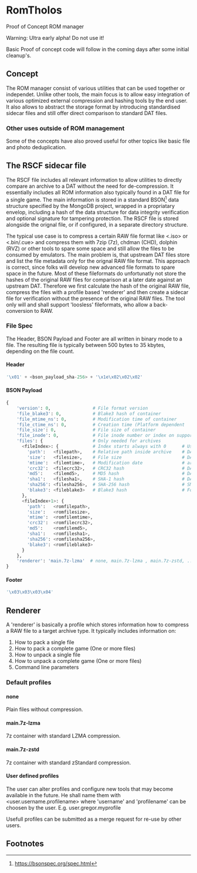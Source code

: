 # RomTholos
Proof of Concept ROM manager

Warning: Ultra early alpha! Do not use it!

Basic Proof of concept code will follow in the coming days after some initial cleanup's.

## Concept
The ROM manager consist of various utilities that can be used together or independet. Unlike other tools, the main focus is to allow easy integration of various optimized external compression and hashing tools by the end user. It also allows to abstract the storage format by introducing standardised sidecar files and still offer direct comparison to standard DAT files.

### Other uses outside of ROM management
Some of the concepts have also proved useful for other topics like basic file and photo deduplication.

## The RSCF sidecar file
The RSCF file includes all relevant information to allow utilities to directly compare an archive to a DAT without the need for de-compression. It essentially includes all ROM information also typically found in a DAT file for a single game. The main information is stored in a standard BSON[^bsonspec] data structure specified by the MongoDB project, wrapped in a propriatary envelop, including a hash of the data structure for data integrity verification and optional signature for tampering protection. The RSCF file is stored alongside the orignal file, or if configured, in a separate directory structure.

The typical use case is to compress a certain RAW file format like <.iso> or <.bin/.cue> and compress them with 7zip (7z), chdman (CHD), dolphin (RVZ) or other tools to spare some space and still allow the files to be consumed by emulators. The main problem is, that upstream DAT files store and list the file metadata only for the orignal RAW file format. This approach is correct, since folks will develop new advanced file formats to spare space in the future. Most of these fileformats do unfortunatly not store the hashes of the original RAW files for comparison at a later date against an upstream DAT. Therefore we first calculate the hash of the original RAW file, compress the files with a profile based 'renderer' and then create a sidecar file for verification without the presence of the original RAW files. The tool only will and shall support 'loosless' fileformats, who allow a back-conversion to RAW.

### File Spec
The Header, BSON Payload and Footer are all written in binary mode to a file. The resulting file is typically between 500 bytes to 35 kbytes, depending on the file count.

#### Header
```python
'\x01' + <bson_payload_sha-256> + '\x1e\x02\x02\x02'
```
#### BSON Payload
```python
{
    'version': 0,                # File format version									# mandatory
    'file_blake3': 0,            # Blake3 hash of container								# mandatory
    'file_mtime_ns': 0,          # Modification time of container						# mandatory
	'file_ctime_ns': 0,			 # Creation time (Platform dependent					# optional
    'file_size': 0,              # File size of container								# mandatory
	'file_inode': 0,			 # File inode number or index on supported filesystems	# optional
    'files': {					 # Only needed for archives								# optional
      <fileIndex>: {             # Index starts always with 0      # Used by:
        'path':   <filepath>,    # Relative path inside archive    # DAT, archive.org, SMDB
        'size':   <filesize>,    # File size                       # DAT, archive.org
        'mtime':  <filemtime>,   # Modification date               # archive.org, DOS games
        'crc32':  <filecrc32>,   # CRC32 hash                      # DAT, archive.org 
        'md5':    <filemd5>,     # MD5 hash                        # DAT, archive.org
        'sha1':   <filesha1>,    # SHA-1 hash                      # DAT, archive.org
        'sha256': <filesha256>,  # SHA-256 hash                    # SMDB compatibility
        'blake3': <fileblake3>   # Blake3 hash                     # For speed and future use
      },
      <fileIndex+1>: {
        'path':   <romfilepath>, 
        'size':   <romfilesize>,    
        'mtime':  <romfilemtime>,
        'crc32':  <romfilecrc32>,
        'md5':    <romfilemd5>,
        'sha1':   <romfilesha1>,
        'sha256': <romfilesha256>,
        'blake3': <romfileblake3>
      }
    },
    'renderer': 'main.7z-lzma'  # none, main.7z-lzma , main.7z-zstd, ...
}
```
#### Footer
```python
'\x03\x03\x03\x04'
```

## Renderer
A 'renderer' is basically a profile which stores information how to compress a RAW file to a target archive type. It typically includes information on:
  1. How to pack a single file
  2. How to pack a complete game (One or more files)
  3. How to unpack a single file
  4. How to unpack a complete game (One or more files)
  5. Command line parameters

### Default profiles
#### none
Plain files without compression.

#### main.7z-lzma
7z container with standard LZMA compression.

#### main.7z-zstd
7z container with standard zStandard compression.

#### User defined profiles
The user can alter profiles and configure new tools that may become available in the future. He shall name them with <user.username.profilename> where 'username' and 'profilename' can be choosen by the user. E.g. user.gregor.myprofile

Usefull profiles can be submitted as a merge request for re-use by other users.

## Footnotes
[^bsonspec]: https://bsonspec.org/spec.html

